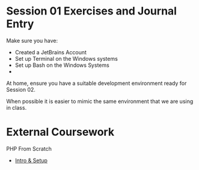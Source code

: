 # Session 01 Exercises and Journal Entry

Make sure you have:

- Created a JetBrains Account
- Set up Terminal on the Windows systems
- Set up Bash on the Windows Systems
- 

At home, ensure you have a suitable development environment ready for Session 02.

When possible it is easier to mimic the same environment that we are using in class.

# External Coursework

PHP From Scratch
- [Intro & Setup](https://www.traversymedia.com/products/php-from-scratch-beginner-to-advanced/categories/2154261435)
